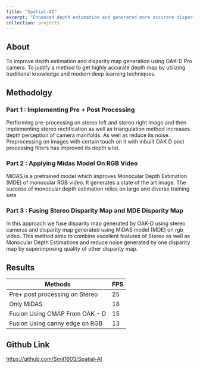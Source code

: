 ```yaml
---
title: "Spatial-AI"
excerpt: "Enhanced depth estimation and generated more accurate disparity maps utilizing the OAK-D Pro camera, employing a methodology that combines traditional knowledge of stereo vision with state-of-the-art deep learning techniques. <br/><img src='/images/p2-spaitial-ai.png'>"
collection: projects
---
```


## About
To improve depth estimation and disparity map generation using OAK-D Pro camera. To justify a method to get highly accurate depth map by utilizing traditional knowledge and modern deep learning techniques.

## Methodolgy

### Part 1 : Implementing Pre + Post Processing
Performing pre-processing on stereo left and stereo right image and then implementing stereo rectification as well as triangulation method increases depth perception of camera manifolds. As well as reduce its noise. Preprocessing on images with certain touch on it with inbuilt OAK D post processing filters has improved its depth a lot.

### Part 2 : Applying Midas Model On RGB Video
MiDAS is a pretrained model which improves Monocular Depth Estimation (MDE) of monocular RGB video. It generates a state of the art image. The success of monocular depth estimation relies on large and diverse training sets

### Part 3 : Fusing Stereo Disparity Map and MDE Disparity Map
In this approach we fuse disparity map generated by OAK-D using stereo cameras and disparity map generated using MiDAS model (MDE) on rgb video. This method aims to combine excellent features of Stereo as well as Monocular Depth Estimations and reduce noise generated by one disparity map by superimposing quality of other disparity map.

## Results

| Methods | FPS |
|-----------|----------|
| Pre+ post processing on Stereo | 25 |
| Only MiDAS | 18 |
| Fusion Using CMAP From OAK - D | 15 |
| Fusion Using canny edge on RGB | 13|

## Github Link

<a href="https://github.com/Smit1603/Spatial-AI" target="_blank">https://github.com/Smit1603/Spatial-AI</a>
